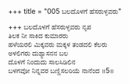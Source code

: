 +++
title = "005 ಬಲದೊಳಗೆ ಹೆಸರುಳ್ಳವರು"

+++
ಬಲದೊಳಗೆ ಹೆಸರುಳ್ಳವರು ನೃಪ  
ತಿಲಕ ನೀ ಸಾಕಿದ ಕುಮಾರರು  
ಹಳೆಯರಲಿ ಮಿಕ್ಕವರು ಮಕ್ಕಳ ತಂಡದಲಿ ಕೆಲರು  
ಅಳಲಿಗರು ದುಶ್ಯಾಸನನ ಬಲ  
ದೊಳಗೆ ನಿಂದುದು ಸಾಲಸಿಡಿಲಿನ  
ಬಳಗವೋ ನಿನ್ನವರ ಬಣ್ಣಿಸಲರಿಯೆ ನಾನೆಂದ      ॥5॥